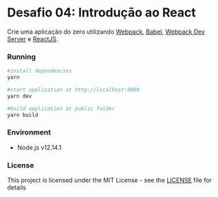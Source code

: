 # Desafio 04: Introdução ao React

Crie uma aplicação do zero utilizando [Webpack](https://webpack.js.org/), [Babel](https://babeljs.io/), [Webpack Dev Server](https://github.com/webpack/webpack-dev-server) e [ReactJS](https://reactjs.org/).

### Running

```sh
#install dependencies
yarn

#start application at http://localhost:8080
yarn dev

#build application at public folder
yarn build
```

### Environment

- Node.js v12.14.1

### License

This project is licensed under the MIT License - see the [LICENSE](LICENSE) file for details
